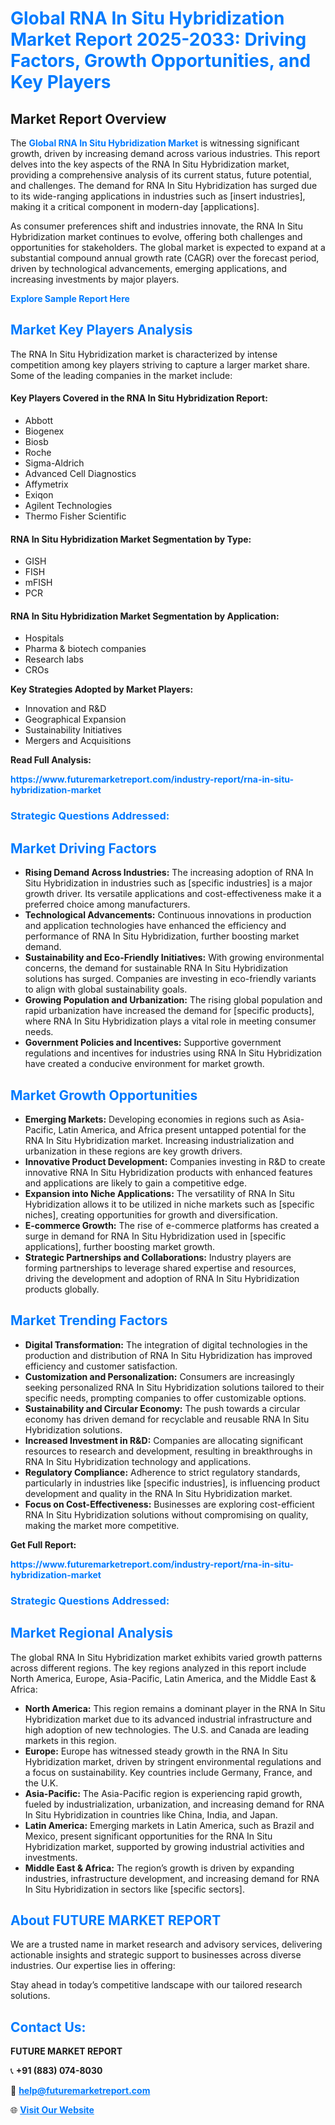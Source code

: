 <h1 style="color: #007BFF;">Global RNA In Situ Hybridization Market Report 2025-2033: Driving Factors, Growth Opportunities, and Key Players</h1>

<section id="overview">
<h2>Market Report Overview</h2>
<p>The <a href="https://www.futuremarketreport.com/industry-report/rna-in-situ-hybridization-market" style="color: #007BFF; text-decoration: none;"><strong>Global RNA In Situ Hybridization Market</strong></a> is witnessing significant growth, driven by increasing demand across various industries. This report delves into the key aspects of the RNA In Situ Hybridization market, providing a comprehensive analysis of its current status, future potential, and challenges. The demand for RNA In Situ Hybridization has surged due to its wide-ranging applications in industries such as [insert industries], making it a critical component in modern-day [applications].</p>
<p>As consumer preferences shift and industries innovate, the RNA In Situ Hybridization market continues to evolve, offering both challenges and opportunities for stakeholders. The global market is expected to expand at a substantial compound annual growth rate (CAGR) over the forecast period, driven by technological advancements, emerging applications, and increasing investments by major players.</p>
</section>

<section id="overview">
<p><a href="https://www.futuremarketreport.com/request-sample/reportId=52998" style="color: #007BFF; text-decoration: none;"><strong>Explore Sample Report Here</strong></a></p>
</section>

<section id="key-players">
<h2 style="color: #007BFF;">Market Key Players Analysis</h2>
<p>The RNA In Situ Hybridization market is characterized by intense competition among key players striving to capture a larger market share. Some of the leading companies in the market include:</p>
<h4>Key Players Covered in the RNA In Situ Hybridization Report:</h4>
<ul><li>Abbott</li><li>Biogenex</li><li>Biosb</li><li>Roche</li><li>Sigma-Aldrich</li><li>Advanced Cell Diagnostics</li><li>Affymetrix</li><li>Exiqon</li><li>Agilent Technologies</li><li>Thermo Fisher Scientific</li></ul>
<h4>RNA In Situ Hybridization Market Segmentation by Type:</h4>
<ul><li>GISH</li><li>FISH</li><li>mFISH</li><li>PCR</li></ul>

<h4>RNA In Situ Hybridization Market Segmentation by Application:</h4>
<ul><li>Hospitals</li><li>Pharma &amp; biotech companies</li><li>Research labs</li><li>CROs</li></ul>
<p><strong>Key Strategies Adopted by Market Players:</strong></p>
<ul>
<li>Innovation and R&D</li>
<li>Geographical Expansion</li>
<li>Sustainability Initiatives</li>
<li>Mergers and Acquisitions</li>
</ul>
</section>

<section>
<p><strong>Read Full Analysis: </strong></p><a href="https://www.futuremarketreport.com/industry-report/rna-in-situ-hybridization-market" style="color: #007BFF; text-decoration: none;"><strong>https://www.futuremarketreport.com/industry-report/rna-in-situ-hybridization-market</strong></a>
<h3 style="color: #007BFF;">Strategic Questions Addressed:</h3>
</section>

<section id="driving-factors">
<h2 style="color: #007BFF;">Market Driving Factors</h2>
<ul>
<li><strong>Rising Demand Across Industries:</strong> The increasing adoption of RNA In Situ Hybridization in industries such as [specific industries] is a major growth driver. Its versatile applications and cost-effectiveness make it a preferred choice among manufacturers.</li>
<li><strong>Technological Advancements:</strong> Continuous innovations in production and application technologies have enhanced the efficiency and performance of RNA In Situ Hybridization, further boosting market demand.</li>
<li><strong>Sustainability and Eco-Friendly Initiatives:</strong> With growing environmental concerns, the demand for sustainable RNA In Situ Hybridization solutions has surged. Companies are investing in eco-friendly variants to align with global sustainability goals.</li>
<li><strong>Growing Population and Urbanization:</strong> The rising global population and rapid urbanization have increased the demand for [specific products], where RNA In Situ Hybridization plays a vital role in meeting consumer needs.</li>
<li><strong>Government Policies and Incentives:</strong> Supportive government regulations and incentives for industries using RNA In Situ Hybridization have created a conducive environment for market growth.</li>
</ul>
</section>

<section id="growth-opportunities">
<h2 style="color: #007BFF;">Market Growth Opportunities</h2>
<ul>
<li><strong>Emerging Markets:</strong> Developing economies in regions such as Asia-Pacific, Latin America, and Africa present untapped potential for the RNA In Situ Hybridization market. Increasing industrialization and urbanization in these regions are key growth drivers.</li>
<li><strong>Innovative Product Development:</strong> Companies investing in R&D to create innovative RNA In Situ Hybridization products with enhanced features and applications are likely to gain a competitive edge.</li>
<li><strong>Expansion into Niche Applications:</strong> The versatility of RNA In Situ Hybridization allows it to be utilized in niche markets such as [specific niches], creating opportunities for growth and diversification.</li>
<li><strong>E-commerce Growth:</strong> The rise of e-commerce platforms has created a surge in demand for RNA In Situ Hybridization used in [specific applications], further boosting market growth.</li>
<li><strong>Strategic Partnerships and Collaborations:</strong> Industry players are forming partnerships to leverage shared expertise and resources, driving the development and adoption of RNA In Situ Hybridization products globally.</li>
</ul>
</section>

<section id="trending-factors">
<h2 style="color: #007BFF;">Market Trending Factors</h2>
<ul>
<li><strong>Digital Transformation:</strong> The integration of digital technologies in the production and distribution of RNA In Situ Hybridization has improved efficiency and customer satisfaction.</li>
<li><strong>Customization and Personalization:</strong> Consumers are increasingly seeking personalized RNA In Situ Hybridization solutions tailored to their specific needs, prompting companies to offer customizable options.</li>
<li><strong>Sustainability and Circular Economy:</strong> The push towards a circular economy has driven demand for recyclable and reusable RNA In Situ Hybridization solutions.</li>
<li><strong>Increased Investment in R&D:</strong> Companies are allocating significant resources to research and development, resulting in breakthroughs in RNA In Situ Hybridization technology and applications.</li>
<li><strong>Regulatory Compliance:</strong> Adherence to strict regulatory standards, particularly in industries like [specific industries], is influencing product development and quality in the RNA In Situ Hybridization market.</li>
<li><strong>Focus on Cost-Effectiveness:</strong> Businesses are exploring cost-efficient RNA In Situ Hybridization solutions without compromising on quality, making the market more competitive.</li>
</ul>
</section>

<section>
<p><strong>Get Full Report: </strong></p><a href="https://www.futuremarketreport.com/industry-report/rna-in-situ-hybridization-market" style="color: #007BFF; text-decoration: none;"><strong>https://www.futuremarketreport.com/industry-report/rna-in-situ-hybridization-market</strong></a>
<h3 style="color: #007BFF;">Strategic Questions Addressed:</h3>
</section>


<section id="regional-analysis">
<h2 style="color: #007BFF;">Market Regional Analysis</h2>
<p>The global RNA In Situ Hybridization market exhibits varied growth patterns across different regions. The key regions analyzed in this report include North America, Europe, Asia-Pacific, Latin America, and the Middle East & Africa:</p>
<ul>
<li><strong>North America:</strong> This region remains a dominant player in the RNA In Situ Hybridization market due to its advanced industrial infrastructure and high adoption of new technologies. The U.S. and Canada are leading markets in this region.</li>
<li><strong>Europe:</strong> Europe has witnessed steady growth in the RNA In Situ Hybridization market, driven by stringent environmental regulations and a focus on sustainability. Key countries include Germany, France, and the U.K.</li>
<li><strong>Asia-Pacific:</strong> The Asia-Pacific region is experiencing rapid growth, fueled by industrialization, urbanization, and increasing demand for RNA In Situ Hybridization in countries like China, India, and Japan.</li>
<li><strong>Latin America:</strong> Emerging markets in Latin America, such as Brazil and Mexico, present significant opportunities for the RNA In Situ Hybridization market, supported by growing industrial activities and investments.</li>
<li><strong>Middle East & Africa:</strong> The region’s growth is driven by expanding industries, infrastructure development, and increasing demand for RNA In Situ Hybridization in sectors like [specific sectors].</li>
</ul>
</section>

<footer>
<h2 style="color: #007BFF;">About FUTURE MARKET REPORT</h2>
<p>We are a trusted name in market research and advisory services, delivering actionable insights and strategic support to businesses across diverse industries. Our expertise lies in offering:</p>

<p>Stay ahead in today’s competitive landscape with our tailored research solutions.</p>

<h2 style="color: #007BFF;">Contact Us:</h2>
<p><strong>FUTURE MARKET REPORT</strong></p>
<p>📞 <strong>+91 (883) 074-8030</strong></p>
<p>📧 <strong><a href="mailto:help@futuremarketreport.com" style="color: #007BFF;">help@futuremarketreport.com</a></strong></p>
<p>🌐 <strong><a href="https://www.futuremarketreport.com/" style="color: #007BFF;">Visit Our Website</a></strong></p>
</footer>